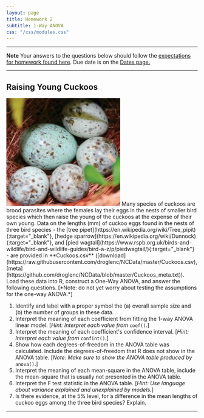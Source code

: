 ```yaml
---
layout: page
title: Homework 2
subtitle: 1-Way ANOVA
css: "/css/modules.css"
---
```


----

<div class="alert alert-warning">
  <strong>Note</strong> Your answers to the questions below should follow the <a href="../../resources/hwformat" target="_blank">expectations for homework found here</a>. Due date is on the <a href="../../resources/Dates-Current" target="_blank">Dates page.</a>
</div>

----

## Raising Young Cuckoos
<img src="../zimgs/cuckoo-eggs.jpg" alt="Cuckoo Eggs" class="img-right">
Many species of cuckoos are brood parasites where the females lay their eggs in the nests of smaller bird species which then raise the young of the cuckoos at the expense of their own young.  Data on the lengths (mm) of cuckoo eggs found in the nests of three bird species - the [tree pipet](https://en.wikipedia.org/wiki/Tree_pipit){:target="_blank"}, [hedge sparrow](https://en.wikipedia.org/wiki/Dunnock){:target="_blank"}, and [pied wagtail](https://www.rspb.org.uk/birds-and-wildlife/bird-and-wildlife-guides/bird-a-z/p/piedwagtail/){:target="_blank"} - are provided in **Cuckoos.csv** ([download](https://raw.githubusercontent.com/droglenc/NCData/master/Cuckoos.csv), [meta](https://github.com/droglenc/NCData/blob/master/Cuckoos_meta.txt)). Load these data into R, construct a One-Way ANOVA, and answer the following questions. [*Note: do not yet worry about testing the assumptions for the one-way ANOVA.*]

1. Identify and label with a proper symbol the (a) overall sample size and (b) the number of groups in these data.
1. Interpret the meaning of each coefficient from fitting the 1-way ANOVA linear model. [*Hint: Interpret each value from* `coef()`.]
1. Interpret the meaning of each coefficient's confidence interval. [*Hint: Interpret each value from* `confint()`.]
1. Show how each degrees-of-freedom in the ANOVA table was calculated. Include the degrees-of-freedom that R does not show in the ANOVA table. [*Note: Make sure to show the ANOVA table produced by* `anova()`.]
1. Interpret the meaning of each mean-square in the ANOVA table, include the mean-square that is usually not presented in the ANOVA table.
1. Interpret the F test statistic in the ANOVA table. [*Hint: Use language about variance explained and unexplained by models.*]
1. Is there evidence, at the 5% level, for a difference in the mean lengths of cuckoo eggs among the three bird species? Explain.

----
